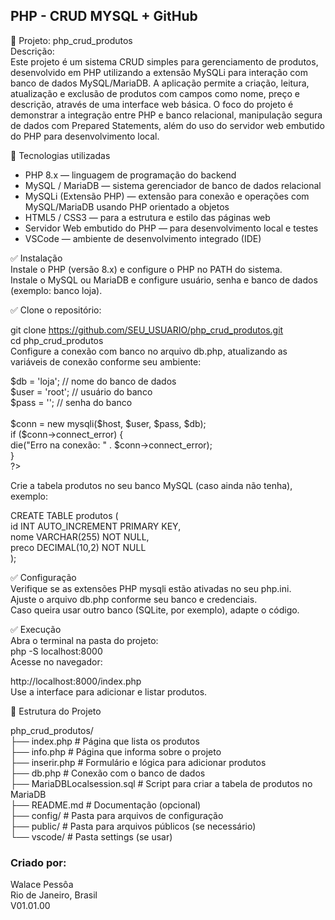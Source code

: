 PHP - CRUD MYSQL + GitHub
-------------------------
📌 Projeto: php_crud_produtos<br/>
Descrição:<br/>
Este projeto é um sistema CRUD simples para gerenciamento de produtos, desenvolvido em PHP utilizando a extensão MySQLi para interação com banco de dados MySQL/MariaDB. A aplicação permite a criação, leitura, atualização e exclusão de produtos com campos como nome, preço e descrição, através de uma interface web básica. O foco do projeto é demonstrar a integração entre PHP e banco relacional, manipulação segura de dados com Prepared Statements, além do uso do servidor web embutido do PHP para desenvolvimento local.
<p>
🚀 Tecnologias utilizadas<br/>

- PHP 8.x — linguagem de programação do backend<br/>
- MySQL / MariaDB — sistema gerenciador de banco de dados relacional<br/>
- MySQLi (Extensão PHP) — extensão para conexão e operações com MySQL/MariaDB usando PHP orientado a objetos<br/>
- HTML5 / CSS3 — para a estrutura e estilo das páginas web<br/>
- Servidor Web embutido do PHP — para desenvolvimento local e testes<br/>
- VSCode — ambiente de desenvolvimento integrado (IDE)<br/>
</p>
<p>
✅ Instalação <br/>
Instale o PHP (versão 8.x) e configure o PHP no PATH do sistema.<br/>
Instale o MySQL ou MariaDB e configure usuário, senha e banco de dados (exemplo: banco loja).<br/>

✅ Clone o repositório:<br/>

git clone https://github.com/SEU_USUARIO/php_crud_produtos.git<br/>
cd php_crud_produtos<br/>
Configure a conexão com banco no arquivo db.php, atualizando as variáveis de conexão conforme seu ambiente:<br/>

<?php
$host = 'localhost';<br/>
$db = 'loja';       // nome do banco de dados<br/>
$user = 'root';     // usuário do banco<br/>
$pass = '';         // senha do banco<br/>
<br/>
$conn = new mysqli($host, $user, $pass, $db);<br/>

if ($conn->connect_error) {<br/>
    die("Erro na conexão: " . $conn->connect_error);<br/>
}<br/>
?><br/>

Crie a tabela produtos no seu banco MySQL (caso ainda não tenha), exemplo:<br/>

CREATE TABLE produtos (<br/>
    id INT AUTO_INCREMENT PRIMARY KEY,<br/>
    nome VARCHAR(255) NOT NULL,<br/>
    preco DECIMAL(10,2) NOT NULL<br/>
);<br/>

✅ Configuração<br/>
Verifique se as extensões PHP mysqli estão ativadas no seu php.ini.<br/>
Ajuste o arquivo db.php conforme seu banco e credenciais.<br/>
Caso queira usar outro banco (SQLite, por exemplo), adapte o código.<br/>

✅ Execução<br/>
Abra o terminal na pasta do projeto:<br/>
php -S localhost:8000<br/>
Acesse no navegador:<br/>

http://localhost:8000/index.php<br/>
Use a interface para adicionar e listar produtos.<br/>
</p>

<p>
📁 Estrutura do Projeto<br/>

php_crud_produtos/<br/>
├── index.php               # Página que lista os produtos<br/>
├── info.php                # Página que informa sobre o projeto<br/>
├── inserir.php             # Formulário e lógica para adicionar produtos<br/>
├── db.php                  # Conexão com o banco de dados<br/>
├── MariaDBLocalsession.sql # Script para criar a tabela de produtos no MariaDB<br/>
├── README.md               # Documentação (opcional)<br/>
├── config/                 # Pasta para arquivos de configuração<br/>
├── public/                 # Pasta para arquivos públicos (se necessário)<br/>
└── vscode/                 # Pasta settings (se usar)<br/>
</p>

### Criado por:<br/>
Walace Pessôa<br/>
Rio de Janeiro, Brasil<br/>
V01.01.00
